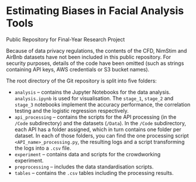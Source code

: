 # Estimating Biases in Facial Analysis Tools
Public Repository for Final-Year Research Project

Because of data privacy regulations, the contents of the CFD, NimStim and AirBnb datasets have not been included in this public repository.
For security purposes, details of the code have been omitted (such as strings containing API keys, AWS credentials or S3 bucket names).

The root directory of the Git repository is split into five folders:
* `analysis` – contains the Jupyter Notebooks for the data analysis. `analysis.ipynb` is used for visualisation. The `stage_1`, `stage_2` and `stage_3` notebooks implement the accuracy performance, the correlation testing and the logistic regression respectively.
* `api_processing` – contains the scripts for the API processing (in the `/Code` subdirectory) and the datasets (`/Data`). In the `/Code` subdirectory, each API has a folder assigned, which in turn contains one folder per dataset. In each of those folders, you can find the one processing script `<API_name>_processing.py`, the resulting logs and a script transforming the logs into a `.csv` file.
* `experiment` – contains data and scripts for the crowdworking experiment.
* `preprocessing` – includes the data standardisation scripts.
* `tables` – contains the `.csv` tables including the processing results.
